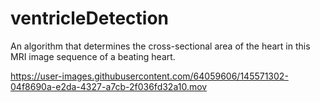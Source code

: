 # ventricleDetection

An algorithm that determines the cross-sectional area of the heart in this MRI image sequence of a beating heart.

https://user-images.githubusercontent.com/64059606/145571302-04f8690a-e2da-4327-a7cb-2f036fd32a10.mov

